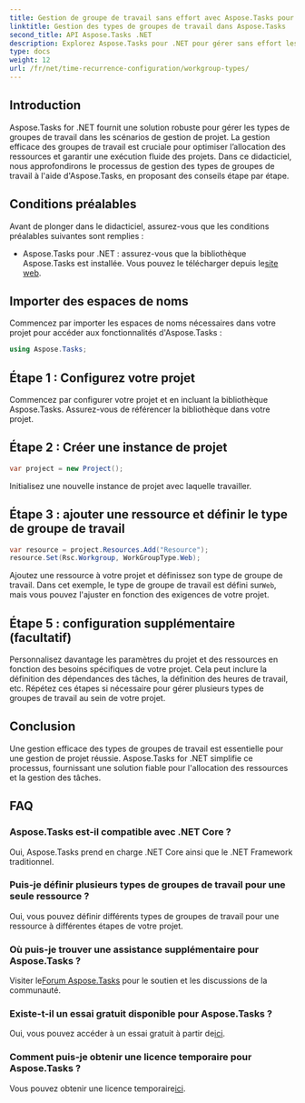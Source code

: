 ```yaml
---
title: Gestion de groupe de travail sans effort avec Aspose.Tasks pour .NET
linktitle: Gestion des types de groupes de travail dans Aspose.Tasks
second_title: API Aspose.Tasks .NET
description: Explorez Aspose.Tasks pour .NET pour gérer sans effort les types de groupes de travail dans votre projet. Optimisez l’allocation des ressources et améliorez la gestion de projet.
type: docs
weight: 12
url: /fr/net/time-recurrence-configuration/workgroup-types/
---
```

## Introduction
Aspose.Tasks for .NET fournit une solution robuste pour gérer les types de groupes de travail dans les scénarios de gestion de projet. La gestion efficace des groupes de travail est cruciale pour optimiser l’allocation des ressources et garantir une exécution fluide des projets. Dans ce didacticiel, nous approfondirons le processus de gestion des types de groupes de travail à l'aide d'Aspose.Tasks, en proposant des conseils étape par étape.
## Conditions préalables
Avant de plonger dans le didacticiel, assurez-vous que les conditions préalables suivantes sont remplies :
-  Aspose.Tasks pour .NET : assurez-vous que la bibliothèque Aspose.Tasks est installée. Vous pouvez le télécharger depuis le[site web](https://releases.aspose.com/tasks/net/).
## Importer des espaces de noms
Commencez par importer les espaces de noms nécessaires dans votre projet pour accéder aux fonctionnalités d'Aspose.Tasks :
```csharp
using Aspose.Tasks;
```
## Étape 1 : Configurez votre projet
Commencez par configurer votre projet et en incluant la bibliothèque Aspose.Tasks. Assurez-vous de référencer la bibliothèque dans votre projet.
## Étape 2 : Créer une instance de projet
```csharp
var project = new Project();
```
Initialisez une nouvelle instance de projet avec laquelle travailler.
## Étape 3 : ajouter une ressource et définir le type de groupe de travail
```csharp
var resource = project.Resources.Add("Resource");
resource.Set(Rsc.Workgroup, WorkGroupType.Web);
```
 Ajoutez une ressource à votre projet et définissez son type de groupe de travail. Dans cet exemple, le type de groupe de travail est défini sur`Web`, mais vous pouvez l'ajuster en fonction des exigences de votre projet.
## Étape 5 : configuration supplémentaire (facultatif)
Personnalisez davantage les paramètres du projet et des ressources en fonction des besoins spécifiques de votre projet. Cela peut inclure la définition des dépendances des tâches, la définition des heures de travail, etc.
Répétez ces étapes si nécessaire pour gérer plusieurs types de groupes de travail au sein de votre projet.
## Conclusion
Une gestion efficace des types de groupes de travail est essentielle pour une gestion de projet réussie. Aspose.Tasks for .NET simplifie ce processus, fournissant une solution fiable pour l'allocation des ressources et la gestion des tâches.
## FAQ
### Aspose.Tasks est-il compatible avec .NET Core ?
Oui, Aspose.Tasks prend en charge .NET Core ainsi que le .NET Framework traditionnel.
### Puis-je définir plusieurs types de groupes de travail pour une seule ressource ?
Oui, vous pouvez définir différents types de groupes de travail pour une ressource à différentes étapes de votre projet.
### Où puis-je trouver une assistance supplémentaire pour Aspose.Tasks ?
 Visiter le[Forum Aspose.Tasks](https://forum.aspose.com/c/tasks/15) pour le soutien et les discussions de la communauté.
### Existe-t-il un essai gratuit disponible pour Aspose.Tasks ?
 Oui, vous pouvez accéder à un essai gratuit à partir de[ici](https://releases.aspose.com/).
### Comment puis-je obtenir une licence temporaire pour Aspose.Tasks ?
 Vous pouvez obtenir une licence temporaire[ici](https://purchase.aspose.com/temporary-license/).